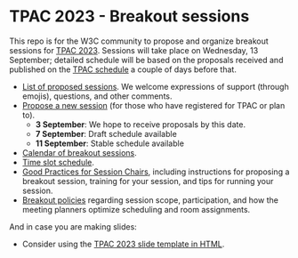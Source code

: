 # TPAC 2023 - Breakout sessions
This repo is for the W3C community to propose and organize breakout sessions for [TPAC 2023](https://www.w3.org/2023/09/TPAC/). Sessions will take place on Wednesday, 13 September; detailed schedule will be based on the proposals received and published on the [TPAC schedule](https://www.w3.org/2023/09/TPAC/schedule.html#wednesday) a couple of days before that.

* [List of proposed sessions](https://github.com/w3c/tpac2023-breakouts/issues). We welcome expressions of support (through emojis), questions, and other comments.
* [Propose a new session](https://github.com/w3c/tpac2023-breakouts/issues/new?assignees=&labels=session&projects=&template=session.yml) (for those who have registered for TPAC or plan to).
    * **3 September**: We hope to receive proposals by this date.
    * **7 September**: Draft schedule available
    * **11 September**: Stable schedule available
* [Calendar of breakout sessions](https://www.w3.org/calendar/tpac2023/breakout-sessions/).
* [Time slot schedule](https://github.com/w3c/tpac2023-breakouts/wiki/Breakout-time-slots).
* [Good Practices for Session Chairs](https://github.com/w3c/tpac-breakouts/wiki/Good-Practices-for-Session-Chairs), including instructions for proposing a breakout session, training for your session, and tips for running your session.
* [Breakout policies](https://github.com/w3c/tpac-breakouts/wiki/Policies) regarding session scope, participation, and how the meeting planners optimize scheduling and room assignments.

And in case you are making slides:
* Consider using the [TPAC 2023 slide template in HTML](https://www.w3.org/2023/Talks/TPAC/Templates/).
